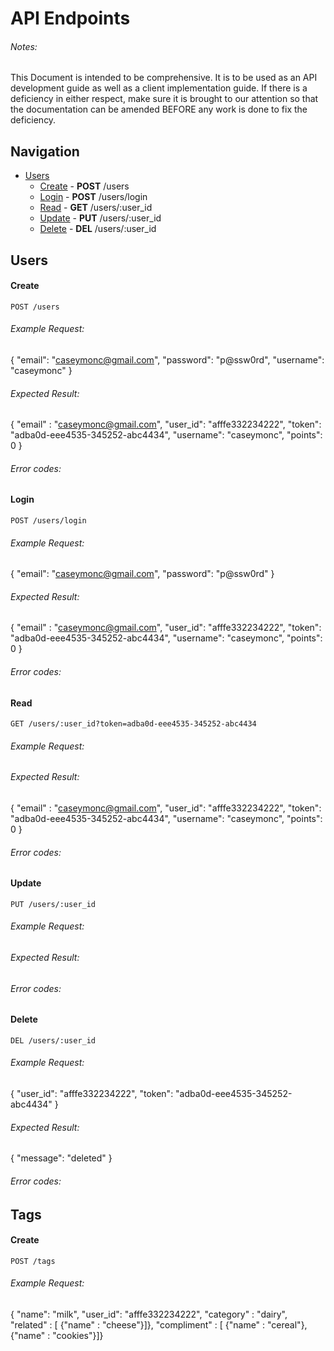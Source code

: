 # API Endpoints
###### Notes:
This Document is intended to be comprehensive. It is to
be used as an API development guide as well as a client implementation guide.
If there is a deficiency in either respect, make sure it is brought to our
attention so that the documentation can be amended BEFORE any work is done to
fix the deficiency.

## Navigation
* [Users](#users)
	* [Create](#create) - **POST** /users
	* [Login](#login) - **POST** /users/login
	* [Read](#read) - **GET** /users/:user_id
	* [Update](#update) - **PUT** /users/:user_id
	* [Delete](#delete) - **DEL** /users/:user_id


## Users

#### Create

    POST /users

###### Example Request:
{
	"email": "caseymonc@gmail.com",
	"password": "p@ssw0rd",
	"username": "caseymonc"
}
###### Expected Result:
{
	"email" : "caseymonc@gmail.com",
	"user_id": "afffe332234222",
	"token": "adba0d-eee4535-345252-abc4434",
	"username": "caseymonc",
  	"points": 0
}
###### Error codes: <!-- TODO -->


#### Login

    POST /users/login

###### Example Request:
{
	"email": "caseymonc@gmail.com",
	"password": "p@ssw0rd"
}
###### Expected Result:
{
	"email" : "caseymonc@gmail.com",
	"user_id": "afffe332234222",
	"token": "adba0d-eee4535-345252-abc4434",
	"username": "caseymonc",
  "points": 0
}
###### Error codes: <!-- TODO -->


#### Read

    GET /users/:user_id?token=adba0d-eee4535-345252-abc4434

###### Example Request:
###### Expected Result:
{
	"email" : "caseymonc@gmail.com",
	"user_id": "afffe332234222",
	"token": "adba0d-eee4535-345252-abc4434",
	"username": "caseymonc",
  "points": 0
}
###### Error codes: <!-- TODO -->


#### Update

    PUT /users/:user_id

###### Example Request: <!-- TODO -->
###### Expected Result: <!-- TODO -->
###### Error codes: <!-- TODO -->


#### Delete

    DEL /users/:user_id

###### Example Request:
{
	"user_id": "afffe332234222",
	"token": "adba0d-eee4535-345252-abc4434"
}
###### Expected Result:
{
	"message": "deleted"
}
###### Error codes: <!-- TODO -->


## Tags

#### Create

    POST /tags

###### Example Request:
{
	"name": "milk",
	"user_id": "afffe332234222",
	"category" : "dairy",
	"related" : [
	{"name" : "cheese"}]},
	"compliment" : [
	{"name" : "cereal"},
	{"name" : "cookies"}]}
